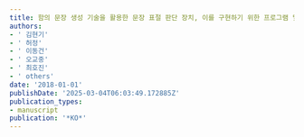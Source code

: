 ```yaml
---
title: 함의 문장 생성 기술을 활용한 문장 표절 판단 장치, 이를 구현하기 위한 프로그램 및 기록 매체
authors:
- ' 김현기'
- ' 허정'
- ' 이동건'
- ' 오교중'
- ' 최호진'
- ' others'
date: '2018-01-01'
publishDate: '2025-03-04T06:03:49.172885Z'
publication_types:
- manuscript
publication: '*KO*'
---
```

